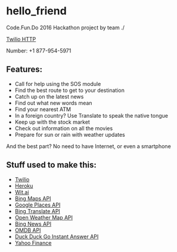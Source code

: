 # hello_friend
Code.Fun.Do 2016 Hackathon project by team ./

[Twilio HTTP](https://cfd-sms.herokuapp.com/)

Number: +1 877-954-5971

## Features:
* Call for help using the SOS module
* Find the best route to get to your destination
* Catch up on the latest news
* Find out what new words mean
* Find your nearest ATM
* In a foreign country? Use Translate to speak the native tongue
* Keep up with the stock market
* Check out information on all the movies
* Prepare for sun or rain with weather updates

And the best part? No need to have Internet, or even a smartphone

## Stuff used to make this:
* [Twilio](https://www.twilio.com)
* [Heroku](https://www.heroku.com)
* [Wit.ai](https://wit.ai)
* [Bing Maps API](https://www.microsoft.com/maps/choose-your-bing-maps-API.aspx)
* [Google Places API](https://developers.google.com/places/)
* [Bing Translate API](https://www.microsoft.com/en-us/translator/translatorapi.aspx)
* [Open Weather Map API](https://openweathermap.org/api)
* [Bing News API](http://www.bing.com/developers/s/APIBasics.html)
* [OMDB API](https://www.omdbapi.com)
* [Duck Duck Go Instant Answer API](https://duckduckgo.com/api)
* [Yahoo Finance](https://pypi.python.org/pypi/yahoo-finance/1.1.4)
